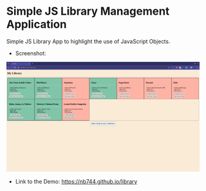# Simple JS Library Management Application
Simple JS Library App to highlight the use of JavaScript Objects.

- Screenshot:

![Screenshot of Library Application](image/library_app_screenshot.png)

- Link to the Demo: https://nb744.github.io/library

